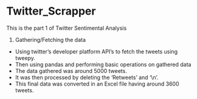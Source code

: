 # Twitter_Scrapper
This is the part 1 of Twitter Sentimental Analysis

1.	Gathering/Fetching the data
-	Using twitter’s developer platform API’s to fetch the tweets using tweepy.
-	Then using pandas and performing basic operations on gathered data
-	The data gathered was around 5000 tweets.
-	It was then processed by deleting the ‘Retweets’ and ‘\n’.
-	This final data was converted in an Excel file having around 3600 tweets.
